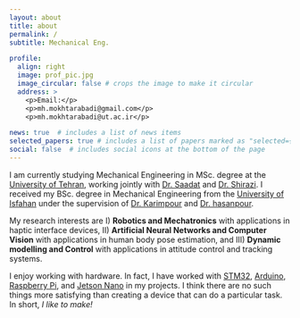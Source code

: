 ```yaml
---
layout: about
title: about
permalink: /
subtitle: Mechanical Eng.

profile:
  align: right
  image: prof_pic.jpg
  image_circular: false # crops the image to make it circular
  address: >
    <p>Email:</p>
    <p>mh.mokhtarabadi@gmail.com</p>
    <p>mh.mokhtarabadi@ut.ac.ir</p>

news: true  # includes a list of news items
selected_papers: true # includes a list of papers marked as "selected={true}"
social: false  # includes social icons at the bottom of the page
---
```


I am currently studying Mechanical Engineering in MSc. degree at the [University of Tehran](https://www.ut.ac.ir/en), 
working jointly with [Dr. Saadat](https://sites.google.com/berkeley.edu/mohsen-saadat/home?authuser=1) and [Dr. Shirazi](https://scholar.google.com/citations?user=xq0kymMAAAAJ&hl=en). I received my BSc. degree in Mechanical Engineering from the [University of Isfahan](https://ui.ac.ir/EN) under the supervision of [Dr. Karimpour](http://eng.ui.ac.ir/~h.karimpour) and [Dr. hasanpour](https://engold.ui.ac.ir/~hasanpour/).

My research interests are I) **Robotics and Mechatronics** with applications in haptic interface devices, II) **Artificial Neural Networks and Computer Vision** with applications in human body pose estimation, and III) **Dynamic modelling and Control** with applications in attitude control and tracking systems.

I enjoy working with hardware. In fact, I have worked with [STM32](https://www.st.com/en/microcontrollers-microprocessors/stm32-32-bit-arm-cortex-mcus.html), [Arduino](https://www.arduino.cc/), [Raspberry Pi](https://www.raspberrypi.org/), and [Jetson Nano](https://developer.nvidia.com/embedded/jetson-nano-developer-kit) in my projects.
I think there are no such things more satisfying than creating a device that can do a particular task. In short, *I like to make!*
